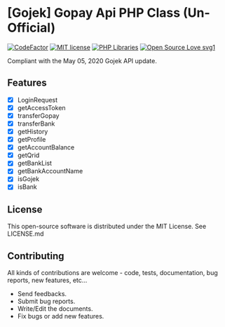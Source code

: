# [Gojek] Gopay Api PHP Class (Un-Official)

[![CodeFactor](https://www.codefactor.io/repository/github/namdevel/gojekpay/badge)](https://www.codefactor.io/repository/github/namdevel/gojekpay)
[![MIT license](https://img.shields.io/badge/License-MIT-blue.svg)](https://lbesson.mit-license.org/)
[![PHP Libraries](https://badgen.net/badge/icon/libraries?icon=libraries&label)](https://github.com/namdevel/GojekPay)
[![Open Source Love svg1](https://badges.frapsoft.com/os/v1/open-source.svg?v=103)](https://github.com/namdevel/GojekPay)

Compliant with the May 05, 2020 Gojek API update.

Features
------------
- [x] LoginRequest
- [x] getAccessToken
- [x] transferGopay
- [x] transferBank
- [x] getHistory
- [x] getProfile
- [x] getAccountBalance
- [x] getQrid
- [x] getBankList
- [x] getBankAccountName
- [x] isGojek
- [x] isBank

License
------------

This open-source software is distributed under the MIT License. See LICENSE.md

Contributing
------------

All kinds of contributions are welcome - code, tests, documentation, bug reports, new features, etc...

* Send feedbacks.
* Submit bug reports.
* Write/Edit the documents.
* Fix bugs or add new features.
